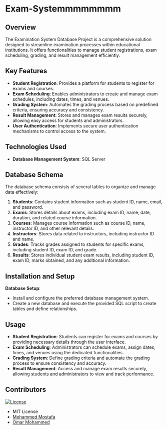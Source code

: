 # Exam-Systemmmmmmmm
  
## Overview
The Examination System Database Project is a comprehensive solution designed to streamline examination processes within educational institutions. It offers functionalities to manage student registrations, exam scheduling, grading, and result management efficiently.

## Key Features
- **Student Registration**: Provides a platform for students to register for exams and courses.
- **Exam Scheduling**: Enables administrators to create and manage exam schedules, including dates, times, and venues.
- **Grading System**: Automates the grading process based on predefined criteria, ensuring accuracy and consistency.
- **Result Management**: Stores and manages exam results securely, allowing easy access for students and administrators.
- **User Authentication**: Implements secure user authentication mechanisms to control access to the system.

## Technologies Used
- **Database Management System**: SQL Server

## Database Schema
The database schema consists of several tables to organize and manage data effectively:

1. **Students**: Contains student information such as student ID, name, email, and password.
2. **Exams**: Stores details about exams, including exam ID, name, date, duration, and related course information.
3. **Courses**: Manages course information such as course ID, name, instructor ID, and other relevant details.
4. **Instructors**: Stores data related to instructors, including instructor ID and name.
5. **Grades**: Tracks grades assigned to students for specific exams, including student ID, exam ID, and grade.
6. **Results**: Stores individual student exam results, including student ID, exam ID, marks obtained, and any additional information.

## Installation and Setup
 **Database Setup**:
   - Install and configure the preferred database management system.
   - Create a new database and execute the provided SQL script to create tables and define relationships.


## Usage
- **Student Registration**: Students can register for exams and courses by providing necessary details through the user interface.
- **Exam Scheduling**: Administrators can schedule exams, assign dates, times, and venues using the dedicated functionalities.
- **Grading System**: Define grading criteria and automate the grading process to ensure consistency and accuracy.
- **Result Management**: Access and manage exam results securely, allowing students and administrators to view and track performance.


## Contributors
[![License](https://img.shields.io/:License-MIT-blue.svg?style=flat-square)](http://badges.mit-license.org)
- MIT License
- [Mohammed Mostafa](https://github.com/mo7ammedd)
- [Omar Mohammed](https://github.com/omarmohamedpt)
